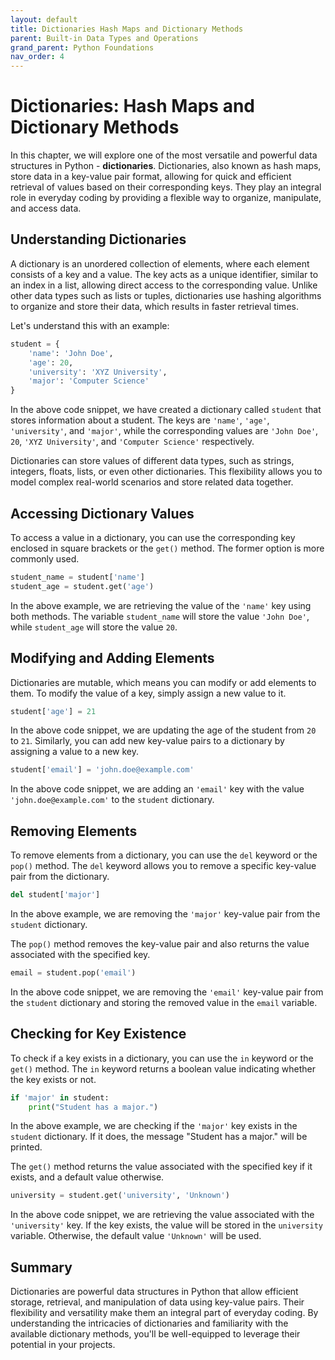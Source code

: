 ```yaml
---
layout: default
title: Dictionaries Hash Maps and Dictionary Methods
parent: Built-in Data Types and Operations
grand_parent: Python Foundations
nav_order: 4
---
```

# Dictionaries: Hash Maps and Dictionary Methods

In this chapter, we will explore one of the most versatile and powerful data structures in Python - **dictionaries**. Dictionaries, also known as hash maps, store data in a key-value pair format, allowing for quick and efficient retrieval of values based on their corresponding keys. They play an integral role in everyday coding by providing a flexible way to organize, manipulate, and access data.

## Understanding Dictionaries

A dictionary is an unordered collection of elements, where each element consists of a key and a value. The key acts as a unique identifier, similar to an index in a list, allowing direct access to the corresponding value. Unlike other data types such as lists or tuples, dictionaries use hashing algorithms to organize and store their data, which results in faster retrieval times.

Let's understand this with an example:

```python
student = {
    'name': 'John Doe',
    'age': 20,
    'university': 'XYZ University',
    'major': 'Computer Science'
}
```

In the above code snippet, we have created a dictionary called `student` that stores information about a student. The keys are `'name'`, `'age'`, `'university'`, and `'major'`, while the corresponding values are `'John Doe'`, `20`, `'XYZ University'`, and `'Computer Science'` respectively.

Dictionaries can store values of different data types, such as strings, integers, floats, lists, or even other dictionaries. This flexibility allows you to model complex real-world scenarios and store related data together.

## Accessing Dictionary Values

To access a value in a dictionary, you can use the corresponding key enclosed in square brackets or the `get()` method. The former option is more commonly used.

```python
student_name = student['name']
student_age = student.get('age')
```

In the above example, we are retrieving the value of the `'name'` key using both methods. The variable `student_name` will store the value `'John Doe'`, while `student_age` will store the value `20`.

## Modifying and Adding Elements

Dictionaries are mutable, which means you can modify or add elements to them. To modify the value of a key, simply assign a new value to it.

```python
student['age'] = 21
```

In the above code snippet, we are updating the age of the student from `20` to `21`. Similarly, you can add new key-value pairs to a dictionary by assigning a value to a new key.

```python
student['email'] = 'john.doe@example.com'
```

In the above code snippet, we are adding an `'email'` key with the value `'john.doe@example.com'` to the `student` dictionary.

## Removing Elements

To remove elements from a dictionary, you can use the `del` keyword or the `pop()` method. The `del` keyword allows you to remove a specific key-value pair from the dictionary.

```python
del student['major']
```

In the above example, we are removing the `'major'` key-value pair from the `student` dictionary.

The `pop()` method removes the key-value pair and also returns the value associated with the specified key.

```python
email = student.pop('email')
```

In the above code snippet, we are removing the `'email'` key-value pair from the `student` dictionary and storing the removed value in the `email` variable.

## Checking for Key Existence

To check if a key exists in a dictionary, you can use the `in` keyword or the `get()` method. The `in` keyword returns a boolean value indicating whether the key exists or not.

```python
if 'major' in student:
    print("Student has a major.")
```

In the above example, we are checking if the `'major'` key exists in the `student` dictionary. If it does, the message "Student has a major." will be printed.

The `get()` method returns the value associated with the specified key if it exists, and a default value otherwise.

```python
university = student.get('university', 'Unknown')
```

In the above code snippet, we are retrieving the value associated with the `'university'` key. If the key exists, the value will be stored in the `university` variable. Otherwise, the default value `'Unknown'` will be used.

## Summary

Dictionaries are powerful data structures in Python that allow efficient storage, retrieval, and manipulation of data using key-value pairs. Their flexibility and versatility make them an integral part of everyday coding. By understanding the intricacies of dictionaries and familiarity with the available dictionary methods, you'll be well-equipped to leverage their potential in your projects.